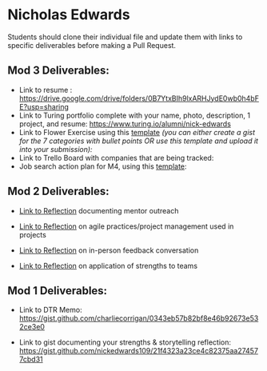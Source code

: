 # Nicholas Edwards

Students should clone their individual file and update them with links to specific deliverables before making a Pull Request.

## Mod 3 Deliverables:

* Link to resume : https://drive.google.com/drive/folders/0B7YtxBIh9lxARHJydE0wb0h4bFE?usp=sharing
* Link to Turing portfolio complete with your name, photo, description, 1 project, and resume: https://www.turing.io/alumni/nick-edwards
* Link to Flower Exercise using this [template](https://github.com/turingschool/career-development-curriculum/blob/master/files/Career%20Unit%20-%20The%20Flower%20Diagram.pdf) *(you can either create a gist for the 7 categories with bullet points OR use this template and upload it into your submission):*
* Link to Trello Board with companies that are being tracked:
* Job search action plan for M4, using this [template](https://github.com/turingschool/career-development-curriculum/blob/master/module_three/mod_4_action_plan_template.md):

## Mod 2 Deliverables:
* [Link to Reflection](https://gist.github.com/nickedwards109/632c4b09c4d55a797b422f8da49a4751) documenting mentor outreach

* [Link to Reflection](https://gist.github.com/nickedwards109/c714aaf4a077ade225e00f3ed17a221e) on agile practices/project management used in projects

* [Link to Reflection](https://gist.github.com/nickedwards109/d8000e5214910c3c6bb363293aaf0f01) on in-person feedback conversation

* [Link to Reflection](https://gist.github.com/nickedwards109/df58eb44cb0c14689571982c1cde1d5e) on application of strengths to teams


## Mod 1 Deliverables:
* Link to DTR Memo:
https://gist.github.com/charliecorrigan/0343eb57b82bf8e46b92673e532ce3e0

* Link to gist documenting your strengths & storytelling reflection:
https://gist.github.com/nickedwards109/21f4323a23ce4c82375aa274577cbd31
